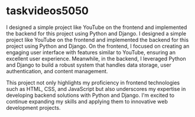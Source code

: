 # taskvideos5050
I designed a simple project like YouTube on the frontend and implemented the backend for this project using Python and Django.
I designed a simple project like YouTube on the frontend and implemented the backend for this project using Python and Django. 
On the frontend, I focused on creating an engaging user interface with features similar to YouTube, ensuring an excellent user experience. Meanwhile, in the backend, I leveraged Python and Django to build a robust system that handles data storage, user authentication, and content management.

This project not only highlights my proficiency in frontend technologies such as HTML, CSS, and JavaScript but also underscores my expertise in developing backend solutions with Python and Django. I'm excited to continue expanding my skills and applying them to innovative web development projects.

